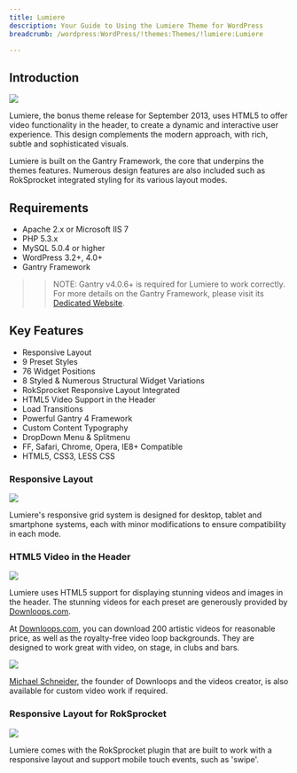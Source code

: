 ```yaml
---
title: Lumiere
description: Your Guide to Using the Lumiere Theme for WordPress
breadcrumb: /wordpress:WordPress/!themes:Themes/!lumiere:Lumiere

---
```


Introduction
-----
![][lumiere]

Lumiere, the bonus theme release for September 2013, uses HTML5 to offer video functionality in the header, to create a dynamic and interactive user experience. This design complements the modern approach, with rich, subtle and sophisticated visuals.

Lumiere is built on the Gantry Framework, the core that underpins the themes features. Numerous design features are also included such as RokSprocket integrated styling for its various layout modes.

Requirements
-----
* Apache 2.x or Microsoft IIS 7
* PHP 5.3.x
* MySQL 5.0.4 or higher
* WordPress 3.2+, 4.0+
* Gantry Framework

>> NOTE: Gantry v4.0.6+ is required for Lumiere to work correctly. For more details on the Gantry Framework, please visit its [Dedicated Website][gantry].

Key Features
-----
* Responsive Layout
* 9 Preset Styles
* 76 Widget Positions
* 8 Styled & Numerous Structural Widget Variations
* RokSprocket Responsive Layout Integrated
* HTML5 Video Support in the Header
* Load Transitions
* Powerful Gantry 4 Framework
* Custom Content Typography
* DropDown Menu & Splitmenu
* FF, Safari, Chrome, Opera, IE8+ Compatible
* HTML5, CSS3, LESS CSS

### Responsive Layout

![][responsive]

Lumiere's responsive grid system is designed for desktop, tablet and smartphone systems, each with minor modifications to ensure compatibility in each mode.

### HTML5 Video in the Header

![][html5]

Lumiere uses HTML5 support for displaying stunning videos and images in the header. The stunning videos for each preset are generously provided by [Downloops.com][downloops].

At [Downloops.com][downloops], you can download 200 artistic videos for reasonable price, as well as the royalty-free video loop backgrounds. They are designed to work great with video, on stage, in clubs and bars.

![][down]

[Michael Schneider][contact], the founder of Downloops and the videos creator, is also available for custom video work if required.

### Responsive Layout for RokSprocket

![][sprocket]

Lumiere comes with the RokSprocket plugin that are built to work with a responsive layout and support mobile touch events, such as 'swipe'.

[gantry]: http://www.gantry-framework.org/
[gantry_install]: ../../start/gantry.md
[download]: http://www.rockettheme.com/wordpress-downloads/club/3516-Lumiere
[lumiere]: assets/lumiere2.jpeg
[responsive]: assets/responsive.jpg
[sprocket]: assets/roksprocket.jpg
[dropdown]: assets/dropdown.jpg
[downloops]: http://downloops.com
[contact]: http://www.downloops.com/contacts/
[down]: assets/downloops.jpg
[html5]: assets/html5video.jpg